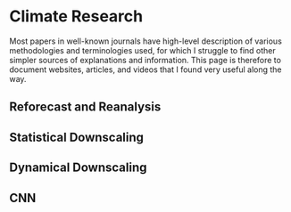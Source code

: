 # Climate Research

Most papers in well-known journals have high-level description of various methodologies and terminologies used, for which I struggle to find other simpler sources of explanations and information. This page is therefore to document websites, articles, and videos that I found very useful along the way.


## Reforecast and Reanalysis


## Statistical Downscaling


## Dynamical Downscaling


## CNN
